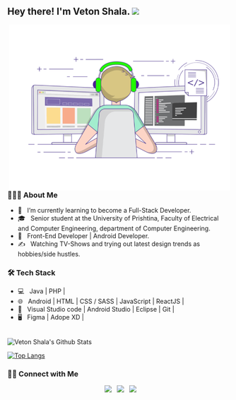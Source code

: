 <h2> Hey there! I'm Veton Shala. <img src="https://github.com/souvikguria98/souvikguria98/blob/master/Hi.gif" width="25"></h2>
<img align="right" alt="GIF" src="https://raw.githubusercontent.com/devSouvik/devSouvik/master/gif3.gif" width="500"/>

<h3> 👨🏻‍💻 About Me </h3>

- 🔭 &nbsp; I’m currently learning to become a Full-Stack Developer.
- 🎓 &nbsp; Senior student at the University of Prishtina, Faculty of Electrical and Computer Engineering, department of Computer Engineering.
- 💼 &nbsp; Front-End Developer | Android Developer.
- ✍️ &nbsp; Watching TV-Shows and trying out latest design trends as hobbies/side hustles.

<h3>🛠 Tech Stack</h3>

- 💻 &nbsp; Java | PHP |
- 🌐 &nbsp; Android | HTML | CSS / SASS | JavaScript | ReactJS |
- 🔧 &nbsp; Visual Studio code | Android Studio |  Eclipse | Git |
- 🖥 &nbsp; Figma | Adope XD | 

<br>

<img align="center" src="https://github-readme-stats.vercel.app/api?username=vetonnshala&include_all_commits=true&count_private=true&show_icons=true&line_height=20&title_color=7A7ADB&icon_color=2234AE&text_color=D3D3D3&bg_color=0,000000,130F40" alt="Veton Shala's Github Stats">

</br>

[![Top Langs](https://github-readme-stats.vercel.app/api/top-langs/?username=vetonnshala&layout=compact&text_color=daf7dc&bg_color=151515)](https://github.com/vetonnshala/github-readme-stats)


<h3> 🤝🏻 Connect with Me </h3>

<p align="center">
&nbsp; <a href="https://www.instagram.com/vetonshala/" target="_blank" rel="noopener noreferrer"><img src="https://img.icons8.com/plasticine/100/000000/instagram-new.png" width="50" /></a>  
&nbsp; <a href="https://www.linkedin.com/in/vetonshala/" target="_blank" rel="noopener noreferrer"><img src="https://img.icons8.com/plasticine/100/000000/linkedin.png" width="50" /></a>
&nbsp; <a href="mailto:vetonnshala@gmail.com" target="_blank" rel="noopener noreferrer"><img src="https://img.icons8.com/plasticine/100/000000/gmail.png"  width="50" /></a>
</p>
